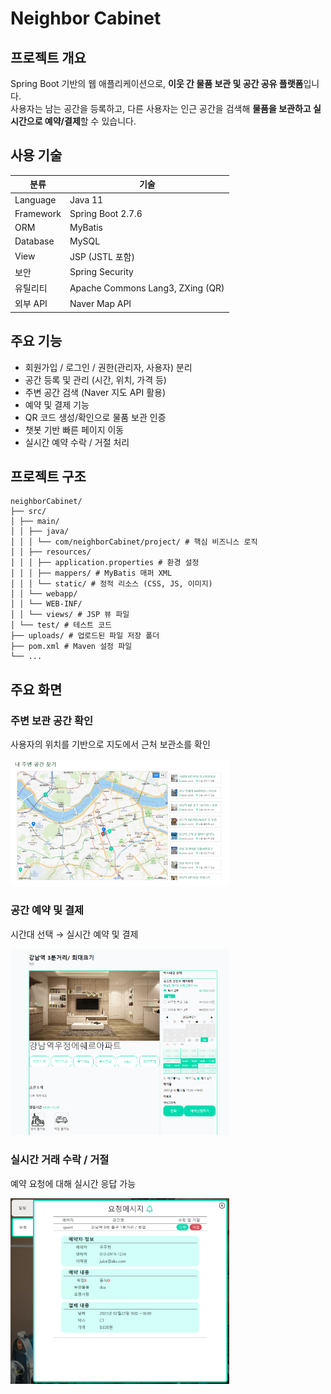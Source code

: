 # Neighbor Cabinet 

## 프로젝트 개요
Spring Boot 기반의 웹 애플리케이션으로, **이웃 간 물품 보관 및 공간 공유 플랫폼**입니다.   
사용자는 남는 공간을 등록하고, 다른 사용자는 인근 공간을 검색해 **물품을 보관하고 실시간으로 예약/결제**할 수 있습니다.

## 사용 기술
| 분류 | 기술 |
|------|------|
| Language | Java 11 |
| Framework | Spring Boot 2.7.6 |
| ORM | MyBatis |
| Database | MySQL |
| View | JSP (JSTL 포함) |
| 보안 | Spring Security |
| 유틸리티 | Apache Commons Lang3, ZXing (QR) |
| 외부 API | Naver Map API |

## 주요 기능
- 회원가입 / 로그인 / 권한(관리자, 사용자) 분리
- 공간 등록 및 관리 (시간, 위치, 가격 등)
- 주변 공간 검색 (Naver 지도 API 활용)
- 예약 및 결제 기능
- QR 코드 생성/확인으로 물품 보관 인증
- 챗봇 기반 빠른 페이지 이동
- 실시간 예약 수락 / 거절 처리

## 프로젝트 구조

```
neighborCabinet/
├── src/
│ ├── main/
│ │ ├── java/
│ │ │ └── com/neighborCabinet/project/ # 핵심 비즈니스 로직
│ │ ├── resources/
│ │ │ ├── application.properties # 환경 설정
│ │ │ ├── mappers/ # MyBatis 매퍼 XML
│ │ │ └── static/ # 정적 리소스 (CSS, JS, 이미지)
│ │ └── webapp/
│ │ └── WEB-INF/
│ │ └── views/ # JSP 뷰 파일
│ └── test/ # 테스트 코드
├── uploads/ # 업로드된 파일 저장 폴더
├── pom.xml # Maven 설정 파일
└── ...
```

## 주요 화면 

### 주변 보관 공간 확인
사용자의 위치를 기반으로 지도에서 근처 보관소를 확인

<img src="./src/main/resources/static/image/tkdydwk2.png" width="350"/>


### 공간 예약 및 결제
시간대 선택 → 실시간 예약 및 결제

<img src="./src/main/resources/static/image/tkdydwk3.png" width="350"/>

### 실시간 거래 수락 / 거절
예약 요청에 대해 실시간 응답 가능

<img src="./src/main/resources/static/image/rhdrmqwk4.png" width="350"/>

